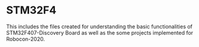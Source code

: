 # STM32F4
This includes the files created for understanding the basic functionalities of STM32F407-Discovery Board as well as the some projects implemented for Robocon-2020.
